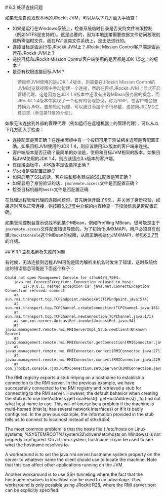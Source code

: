 <a name="6.3" />
# 6.3 处理连接问题

如果无法自动发现本地的JRockit JVM，可以从以下几方面入手检查：

* 如果是运行在Windows系统上，检查系统临时目录是否支持文件权限控制（例如NTFS是支持的）。这是必要的，因为本地连接需要依据文件访问权限创建所需临时文件，而在FAT这类文件系统上，是无法进行的。
* 连接目标是否运行在JRockit JVM上？JRockit Mission Control客户端是否运行在JRockit JVM上？
* 链接目标和JRockit Mission Control客户端使用的是否都是JDK 1.5之上的版本？
* 是否有权限连接目标JVM？

>若目标JVM使用的是JDK 1.4版本，则需要在JRockit Mission Control的JVM浏览器视图中手动新建一个连接，然后在目标JRockit JVM上显式开启管理代理。这是因为在JDK 1.4版本中还没有出现MBean服务器的概念，而JRockit 1.4版本中实现了一个私有的管理协议，称为RMP，在客户端会被转换为JMX。要想启动代理，可以通过添加命令行参数，或使用JRCMD工具实现（参见第11章的介绍）。

如果无法连接到外部的管理代理（例如运行在远程机器上的管理代理），可以从以下几方面入手检查：

* 连接配置是否正确？在连接面板中有一个按钮可用于测试相关选项是否配置正确。如果目标JVM使用的JDK 1.4，则应该使用3.x版本的客户端来连接。
* 客户端版本是否正确？最简单的办法是，使用和目标JVM相同的版本。如果目标JVM使用的JDK 1.4，则应该适应3.x版本的客户端。
* 在连接面板中，JDK版本是否选择正确？
* 防火墙是否配置正确？
* 如果启用了SSL的话，客户端和服务器端的SSL配置是否正确？
* 如果启用了身份验证的话，`jmxremote.access`文件是否配置正确？
* 检查目标机器的`hosts`文件是否配置正确

在处理远程管理代理的连接问题时，首先确保开启了SSL，并关闭了身份校验，如果这时可以正常连接，则按照[6.2.7节][2]中介绍的内容检查一下校验信息是否配置正确。

如果管理控制台提示说找不到某个MBean，例如Profiling MBean，很可能是由于`jmxremote.access`文件配置错误导致的。为了初始化JMXMAPI，用户必须具有创建`JRockitConsole`这个MBean的权限，从而正确初始化JMXMAPI，参见[6.2.7节][2]的介绍。

<a name="6.3.1" />
## 6.3.1 主机名解析失败的问题

有时候，无法连接到远程JVM可能是因为解析主机名时发生了错误，这时系统给出的错误信息可能是下面这个样子：

    Could not open Management Console for sthx6454:7094.
        java.rmi.ConnectException: Connection refused to host:
            127.0.0.1; nested exception is: java.net.ConnectException: Connection refused: connect
        at sun.rmi.transport.tcp.TCPEndpoint.newSocket(TCPEndpoint.java:574)
        at sun.rmi.transport.tcp.TCPChannel.createConnection(TCPChannel.java:185)
        at sun.rmi.transport.tcp.TCPChannel.newConnection(TCPChannel.java:171)
        at sun.rmi.server.UnicastRef.invoke(UnicastRef.java:94)
        at javax.management.remote.rmi.RMIServerImpl_Stub.newClient(Unknown Source)
        at javax.management.remote.rmi.RMIConnector.getConnection(RMIConnector.java:2239)
        at javax.management.remote.rmi.RMIConnector.connect(RMIConnector.java:271)
        at javax.management.remote.rmi.RMIConnector.connect(RMIConnector.java:229)
        at com.jrockit.console.rjmx.RJMXConnection.setupServer(RJMXConnection.java:504)

The RMI registry exports a stub relying on a hostname to establish a connection
to the RMI server. In the previous example, we have successfully connected to the
RMI registry and retrieved a stub for connecting to the RMI server. However, the
default behavior when creating the stub is to use  InetAddress.getLocalHost().
getHostAddress() , to find out what host name to use. This will of course be a
problem if the machine is multi-homed (that is, has several network interfaces)
or if it is badly configured. In the previous example, the information provided in
the stub tells us to connect to  localhost instead of  sthx6454 



The most common problem is that the  hosts file ( /etc/hosts on Linux systems,
%SYSTEMROOT%\system32\drivers\etc\hosts on Windows) is not properly
configured. On a Linux system,  hostname –i can be used to see what the
hostname resolves to.

A workaround is to set the  java.rmi.server.hostname system property on the
server to whatever name the client should use to locate the machine. Note that this
can affect other applications running on the JVM.

Another workaround is to use SSH tunneling where the fact that the hostname
resolves to  localhost can be used to an advantage. This workaround is only
possible using JRockit R28, where the RMI server port can be explicitly specified.





[1]:    ../chap11/11.md#11
[2]:    ./6.2.md#6.2.7